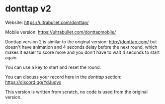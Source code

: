 # donttap v2

Website:
https://ultrabullet.com/donttap/

Mobile version: https://ultrabullet.com/donttapmobile/

Donttap version 2 is similar to the original version: http://donttap.com/ but doesn't have animation and 4 seconds delay before the next round, which makes it easier to score more and you don't have to wait 4 seconds to start again.


You can use a key to start and reset the round.

You can discuss your record here in the *donttap* section: https://discord.gg/YdJudys

This version is written from scratch, no code is used from the original version. 





